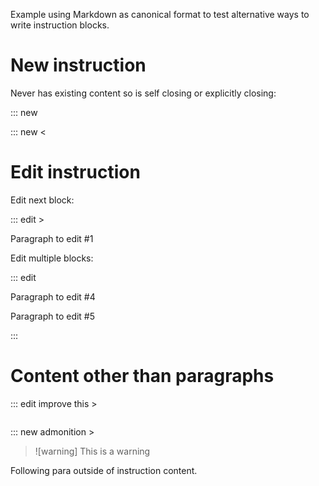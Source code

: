 Example using Markdown as canonical format to test alternative ways to write instruction blocks.

# New instruction

Never has existing content so is self closing or explicitly closing:

::: new

::: new <

# Edit instruction

Edit next block:

::: edit >

Paragraph to edit #1

Edit multiple blocks:

::: edit

Paragraph to edit #4

Paragraph to edit #5

:::

# Content other than paragraphs

::: edit improve this >

```python exec

```

::: new admonition >

> ![warning]
> This is a warning

Following para outside of instruction content.

